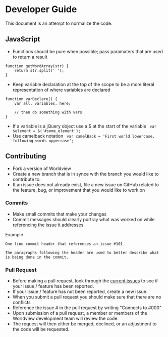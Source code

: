 # Developer Guide

This document is an attempt to normalize the code.

## JavaScript

* Functions should be pure when possible; pass paramaters that are used to return a result
```
function getWordArray(str) {
    return str.split(' ');
}
```
* Keep variable declaration at the top of the scope to be a more literal representation of where variables are declared
```
function varDeclare() {
    var all, variables, here;

    // then do something with vars
}
```
* If a variable is a jQuery object use a $ at the start of the variable
` var $element = $('#some_element');`
* Use camelback notation
` var camelBack = 'First world lowercase, following words uppercase';`

## Contributing

* Fork a version of Worldview
* Create a new branch that is in synce with the branch you would like to contribute to.
* It an issue does not already exist, file a new issue on GitHub related to the feature, bug, or improvement that you would like to work on

### Commits

* Make small commits that make your changes
* Commit messages should clearly portray what was worked on while referencing the issue it addresses

Example

```
One line commit header that references an issue #101

The paragraphs following the header are used to better describe what
is being done in the commit.
```

### Pull Request

* Before making a pull request, look through the [current issues](https://github.com/nasa-gibs/worldview/issues) to see if your issue / feature has been reported.
* If your issue / feature has not been reported, create a new issue.
* When you submit a pull request you should make sure that there are no conflicts
* Reference the issue # in the pull request by writing "Connects to #000"
* Upon submission of a pull request, a member or members of the Worldview development team will review the code.
* The request will then either be merged, declined, or an adjustment to the code will be requested.
